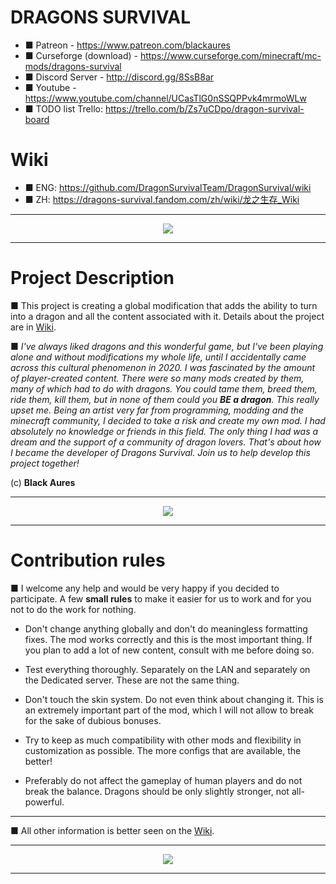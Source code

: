 # DRAGONS SURVIVAL

* ■ Patreon - https://www.patreon.com/blackaures
* ■ Сurseforge (download) - https://www.curseforge.com/minecraft/mc-mods/dragons-survival
* ■ Discord Server - http://discord.gg/8SsB8ar
* ■ Youtube - https://www.youtube.com/channel/UCasTlG0nSSQPPvk4mrmoWLw
* ■ TODO list Trello: https://trello.com/b/Zs7uCDpo/dragon-survival-board

# Wiki 

* ■ ENG: https://github.com/DragonSurvivalTeam/DragonSurvival/wiki
* ■ ZH:  https://dragons-survival.fandom.com/zh/wiki/龙之生存_Wiki

***

<p align="center">
  <img src="https://media.discordapp.net/attachments/615961261925990429/1064785740556410910/2022-12-30_01.32.25.png?width=1201&height=676" />
</p>

***

# Project Description

■ This project is creating a global modification that adds the ability to turn into a dragon and all the content associated with it. Details about the project are in [Wiki](https://github.com/DragonSurvivalTeam/DragonSurvival/wiki). 

■ *I've always liked dragons and this wonderful game, but I've been playing alone and without modifications my whole life, until I accidentally came across this cultural phenomenon in 2020. I was fascinated by the amount of player-created content. There were so many mods created by them, many of which had to do with dragons. You could tame them, breed them, ride them, kill them, but in none of them could you **BE a dragon**. This really upset me. Being an artist very far from programming, modding and the minecraft community, I decided to take a risk and create my own mod. I had absolutely no knowledge or friends in this field. The only thing I had was a dream and the support of a community of dragon lovers. That's about how I became the developer of Dragons Survival. Join us to help develop this project together!*

(c) **Black Aures**

***

<p align="center">
  <img src="https://media.discordapp.net/attachments/615961261925990429/1064785741009399879/2022-12-25_19.50.38.png?width=1201&height=676" />
</p>

***

# Contribution rules

■  I welcome any help and would be very happy if you decided to participate. A few **small rules** to make it easier for us to work and for you not to do the work for nothing. 

* Don't change anything globally and don't do meaningless formatting fixes. The mod works correctly and this is the most important thing. If you plan to add a lot of new content, consult with me before doing so.

* Test everything thoroughly. Separately on the LAN and separately on the Dedicated server. These are not the same thing.  

* Don't touch the skin system. Do not even think about changing it. This is an extremely important part of the mod, which I will not allow to break for the sake of dubious bonuses.

* Try to keep as much compatibility with other mods and flexibility in customization as possible. The more configs that are available, the better! 

* Preferably do not affect the gameplay of human players and do not break the balance. Dragons should be only slightly stronger, not all-powerful.

***

■  All other information is better seen on the [Wiki](https://github.com/DragonSurvivalTeam/DragonSurvival/wiki).

***

<p align="center">
  <img src="https://media.discordapp.net/attachments/615961261925990429/1062618941916200970/2022-12-28_20.35.32.png?width=1275&height=676" />
</p>

***
